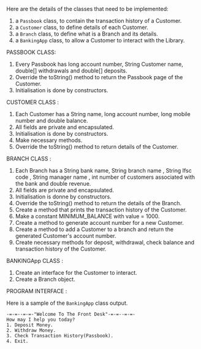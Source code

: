 Here are the details of the classes that need to be implemented:

1. a `Passbook` class, to contain the transaction history of a Customer.
2. a `Customer` class, to define details of each Customer.
3. a `Branch` class, to define what is a Branch and its details.
4. a `BankingApp` class, to allow a Customer to interact with the Library.

PASSBOOK CLASS: 
1. Every Passbook has long account number, String Customer name, double[] withdrawals and double[] deposits.
2. Override the toString() method to return the Passbook page of the Customer.
3. Initialisation is done by constructors.

CUSTOMER CLASS :
1. Each Customer has a String name, long account number, long mobile number and double balance.
2. All fields are private and encapsulated.
3. Initialisation is done by constructors.
4. Make necessary methods.
5. Override the toString() method to return details of the Customer.

BRANCH CLASS :
1. Each Branch has a String bank name, String branch name , String Ifsc code , String manager name , int number of customers associated with the bank and double revenue.
2. All fields are private and encapsulated.
3. Initialisation is  donne by constructors.
4. Override the toString() method to return the details of the Branch.
5. Create a method that prints the transaction history of the Customer.
6. Make a constant MINIMUM_BALANCE with value = 1000.
7. Create a method to generate account number for a new Customer.
8. Create a method to add a Customer to a branch and return the generated Customer's account number.
9. Create necessary methods for deposit, withdrawal, check balance and transaction history of the Customer.

BANKINGApp CLASS :
1. Create an interface for the Customer to interact. 
2. Create a Branch object.
 
 PROGRAM INTERFACE :
 
 Here is a sample of the `BankingApp` class output.
 
 ```
 -=-=--=-=-"Welcome To The Front Desk"-=-=--=-=-
 How may I help you today?
 1. Deposit Money.
 2. Withdraw Money.
 3. Check Transaction History(Passbook).
 4. Exit.
```